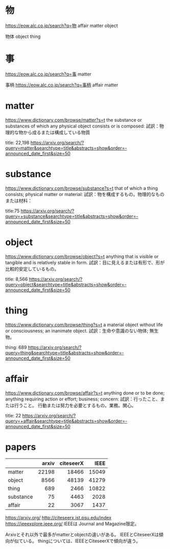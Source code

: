 # 物
https://eow.alc.co.jp/search?q=物
affair
matter
object

物体
object
thing

# 事
https://eow.alc.co.jp/search?q=事
matter

事柄
https://eow.alc.co.jp/search?q=事柄
affair
matter

# matter
https://www.dictionary.com/browse/matter?s=t
the substance or substances of which any physical object consists or is composed:
試訳：物理的な物から成るまたは構成している物質

title: 22,198
https://arxiv.org/search/?query=matter&searchtype=title&abstracts=show&order=-announced_date_first&size=50

# substance
https://www.dictionary.com/browse/substance?s=t
that of which a thing consists; physical matter or material:
試訳：物を構成するもの。物理的なものまたは材料：

title:75
https://arxiv.org/search/?query=+substance&searchtype=title&abstracts=show&order=-announced_date_first&size=50

# object
https://www.dictionary.com/browse/object?s=t
anything that is visible or tangible and is relatively stable in form.
試訳：目に見えるまたは有形で、形が比較的安定しているもの。

title: 8,566
https://arxiv.org/search/?query=object&searchtype=title&abstracts=show&order=-announced_date_first&size=50

# thing
https://www.dictionary.com/browse/thing?s=t
a material object without life or consciousness; an inanimate object.
試訳：生命や意識のない物体; 無生物。

thing: 689
https://arxiv.org/search/?query=thing&searchtype=title&abstracts=show&order=-announced_date_first&size=50

# affair
https://www.dictionary.com/browse/affair?s=t
anything done or to be done; anything requiring action or effort; business; concern:
試訳：行ったこと、または行うこと。 行動または努力を必要とするもの。業務。関心。

title: 22
https://arxiv.org/search/?query=+affair&searchtype=title&abstracts=show&order=-announced_date_first&size=50

# papers


|  | arxiv | citeseerX | IEEE  |
|:--|--:|--:|--:|
| matter | 22198 | 18466 | 15049 |
| object | 8566 | 48139 | 41279 |
| thing | 689 | 2466 | 10822 |
| substance | 75 | 4463 | 2028 |
| affair | 22 | 3067 | 1437 |


https://arxiv.org/
http://citeseerx.ist.psu.edu/index
https://ieeexplore.ieee.org/
IEEEは Journal and Magazine限定。

Arxivとそれ以外で最多がmatterとobjectの違いがある。
IEEEとCiteseerXは傾向が似ている。
thingについては、IEEEとCiteseerXで傾向が違う。
